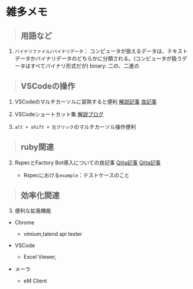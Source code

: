 # 雑多メモ

>## 用語など
1. `バイナリファイル/バイナリデータ`：
   コンピュータが扱えるデータは、テキストデータかバイナリデータのどちらかに分類される。(コンピュータが扱うデータはすべてバイナリ形式だが)
   binary: 二の、二進の

>## VSCodeの操作
1. VSCodeのマルチカーソルに習熟すると便利
   [解説記事](https://naolife.online/vsc-multi-cursor/)
   [良記事](https://tech.torico-corp.com/blog/text-editor-multiline-edit/)

2. VSCodeショートカット集
   [解説ブログ](https://insider.10bace.com/2019/02/22/vs-codeとかのショートカットのはなし/)

3. `alt + shift + 左クリック`のマルチカーソル操作便利

>## ruby関連
2. RspecとFactory Bot導入についての良記事
   [Qiita記事](https://qiita.com/Ushinji/items/522ed01c9c14b680222c)
   [Qiita記事](https://qiita.com/ippachi/items/ac3cb74e6d4bfc498a87)

   - Rspecにおける`example`：テストケースのこと

>## 効率化関連
3. 便利な拡張機能
- Chrome
  - vimium,talend api tester

- VSCode
  - Excel Viewer,

- メーラ
  - eM Client
